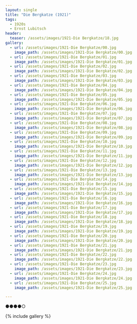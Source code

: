 ```yaml
---
layout: single
title: "Die Bergkatze (1921)"
tags:
  - 1920s 
  - Ernst Lubitsch
header:
  teaser: /assets/images/1921-Die Bergkatze/18.jpg
gallery:
  - url: /assets/images/1921-Die Bergkatze/00.jpg
    image_path: /assets/images/1921-Die Bergkatze/00.jpg  
  - url: /assets/images/1921-Die Bergkatze/01.jpg
    image_path: /assets/images/1921-Die Bergkatze/01.jpg
  - url: /assets/images/1921-Die Bergkatze/02.jpg
    image_path: /assets/images/1921-Die Bergkatze/02.jpg
  - url: /assets/images/1921-Die Bergkatze/03.jpg
    image_path: /assets/images/1921-Die Bergkatze/03.jpg
  - url: /assets/images/1921-Die Bergkatze/04.jpg
    image_path: /assets/images/1921-Die Bergkatze/04.jpg
  - url: /assets/images/1921-Die Bergkatze/05.jpg
    image_path: /assets/images/1921-Die Bergkatze/05.jpg
  - url: /assets/images/1921-Die Bergkatze/06.jpg
    image_path: /assets/images/1921-Die Bergkatze/06.jpg
  - url: /assets/images/1921-Die Bergkatze/07.jpg
    image_path: /assets/images/1921-Die Bergkatze/07.jpg
  - url: /assets/images/1921-Die Bergkatze/08.jpg
    image_path: /assets/images/1921-Die Bergkatze/08.jpg
  - url: /assets/images/1921-Die Bergkatze/09.jpg
    image_path: /assets/images/1921-Die Bergkatze/09.jpg
  - url: /assets/images/1921-Die Bergkatze/10.jpg
    image_path: /assets/images/1921-Die Bergkatze/10.jpg
  - url: /assets/images/1921-Die Bergkatze/11.jpg
    image_path: /assets/images/1921-Die Bergkatze/11.jpg
  - url: /assets/images/1921-Die Bergkatze/12.jpg
    image_path: /assets/images/1921-Die Bergkatze/12.jpg
  - url: /assets/images/1921-Die Bergkatze/13.jpg
    image_path: /assets/images/1921-Die Bergkatze/13.jpg
  - url: /assets/images/1921-Die Bergkatze/14.jpg
    image_path: /assets/images/1921-Die Bergkatze/14.jpg
  - url: /assets/images/1921-Die Bergkatze/15.jpg
    image_path: /assets/images/1921-Die Bergkatze/15.jpg
  - url: /assets/images/1921-Die Bergkatze/16.jpg
    image_path: /assets/images/1921-Die Bergkatze/16.jpg
  - url: /assets/images/1921-Die Bergkatze/17.jpg
    image_path: /assets/images/1921-Die Bergkatze/17.jpg
  - url: /assets/images/1921-Die Bergkatze/18.jpg
    image_path: /assets/images/1921-Die Bergkatze/18.jpg
  - url: /assets/images/1921-Die Bergkatze/19.jpg
    image_path: /assets/images/1921-Die Bergkatze/19.jpg
  - url: /assets/images/1921-Die Bergkatze/20.jpg
    image_path: /assets/images/1921-Die Bergkatze/20.jpg
  - url: /assets/images/1921-Die Bergkatze/21.jpg
    image_path: /assets/images/1921-Die Bergkatze/21.jpg
  - url: /assets/images/1921-Die Bergkatze/22.jpg
    image_path: /assets/images/1921-Die Bergkatze/22.jpg
  - url: /assets/images/1921-Die Bergkatze/23.jpg
    image_path: /assets/images/1921-Die Bergkatze/23.jpg
  - url: /assets/images/1921-Die Bergkatze/24.jpg
    image_path: /assets/images/1921-Die Bergkatze/24.jpg
  - url: /assets/images/1921-Die Bergkatze/25.jpg
    image_path: /assets/images/1921-Die Bergkatze/25.jpg

---
```

●●●●○

{% include gallery %}
